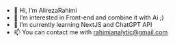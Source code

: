 - 👋 Hi, I’m AlirezaRahimi
- 👀 I’m interested in Front-end and combine it with Ai ;)
- 🌱 I’m currently learning NextJS and ChatGPT API
- 📫 You can contact me with rahimianalytic@gmail.com

<!---
rahimtech/rahimtech is a ✨ special ✨ repository because its `README.md` (this file) appears on your GitHub profile.
You can click the Preview link to take a look at your changes.
--->

